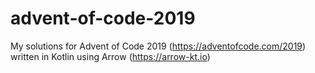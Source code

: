 # advent-of-code-2019
My solutions for Advent of Code 2019 (https://adventofcode.com/2019) written in Kotlin using Arrow (https://arrow-kt.io)
